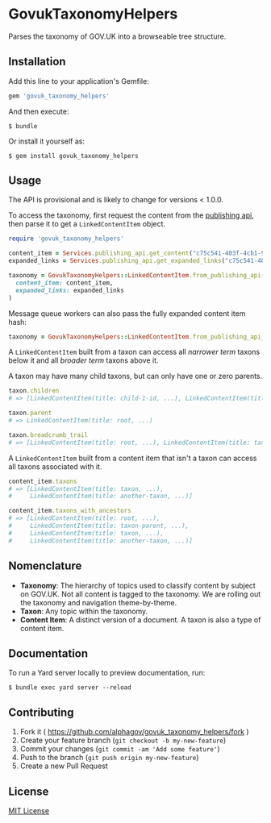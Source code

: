 # GovukTaxonomyHelpers

Parses the taxonomy of GOV.UK into a browseable tree structure.

## Installation

Add this line to your application's Gemfile:

```ruby
gem 'govuk_taxonomy_helpers'
```

And then execute:

    $ bundle

Or install it yourself as:

    $ gem install govuk_taxonomy_helpers

## Usage

The API is provisional and is likely to change for versions < 1.0.0.

To access the taxonomy, first request the content from the [publishing api](https://github.com/alphagov/publishing-api), then parse it to get a `LinkedContentItem` object.

```ruby
require 'govuk_taxonomy_helpers'

content_item = Services.publishing_api.get_content("c75c541-403f-4cb1-9b34-4ddde816a80d")
expanded_links = Services.publishing_api.get_expanded_links("c75c541-403f-4cb1-9b34-4ddde816a80d")

taxonomy = GovukTaxonomyHelpers::LinkedContentItem.from_publishing_api(
  content_item: content_item,
  expanded_links: expanded_links
)
```

Message queue workers can also pass the fully expanded content item hash:

```ruby
taxonomy = GovukTaxonomyHelpers::LinkedContentItem.from_publishing_api_downstream(content_item)
```

A `LinkedContentItem` built from a taxon can access all *narrower term* taxons below it and all *broader term* taxons above it.

A taxon may have many child taxons, but can only have one or zero parents.

```ruby
taxon.children
# => [LinkedContentItem(title: child-1-id, ...), LinkedContentItem(title: child-2, ...)]

taxon.parent
# => LinkedContentItem(title: root, ...)

taxon.breadcrumb_trail
# => [LinkedContentItem(title: root, ...), LinkedContentItem(title: taxon, ...)]
```

A `LinkedContentItem` built from a content item that isn't a taxon can access all taxons associated with it.

```ruby
content_item.taxons
# => [LinkedContentItem(title: taxon, ...),
#     LinkedContentItem(title: another-taxon, ...)]

content_item.taxons_with_ancestors
# => [LinkedContentItem(title: root, ...),
#     LinkedContentItem(title: taxon-parent, ...),
#     LinkedContentItem(title: taxon, ...),
#     LinkedContentItem(title: another-taxon, ...)]
```

## Nomenclature

- **Taxonomy**: The hierarchy of topics used to classify content by subject on GOV.UK. Not all content is tagged to the taxonomy. We are rolling out the taxonomy and navigation theme-by-theme.
- **Taxon**: Any topic within the taxonomy.
- **Content Item**: A distinct version of a document. A taxon is also a type of content item.

## Documentation

To run a Yard server locally to preview documentation, run:

    $ bundle exec yard server --reload

## Contributing

1. Fork it ( https://github.com/alphagov/govuk_taxonomy_helpers/fork )
2. Create your feature branch (`git checkout -b my-new-feature`)
3. Commit your changes (`git commit -am 'Add some feature'`)
4. Push to the branch (`git push origin my-new-feature`)
5. Create a new Pull Request

## License

[MIT License](LICENCE.txt)
